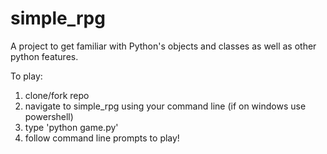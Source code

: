 # simple_rpg
A project to get familiar with Python's objects and classes as well as other python features.

To play:
1. clone/fork repo
2. navigate to simple_rpg using your command line (if on windows use powershell)
3. type 'python game.py'
4. follow command line prompts to play!
